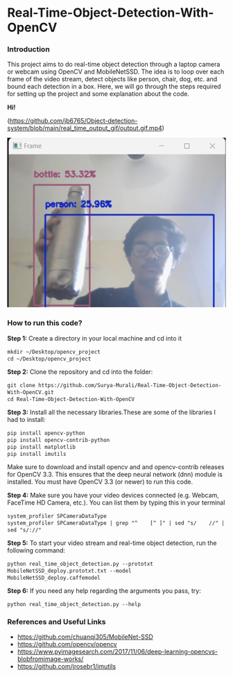 # Real-Time-Object-Detection-With-OpenCV

### Introduction

This project aims to do real-time object detection through a laptop camera or webcam using OpenCV and MobileNetSSD. The idea is to loop over each frame of the video stream, detect objects like person, chair, dog, etc. and bound each detection in a box.
Here, we will go through the steps required for setting up the project and some explanation about the code.

**Hi!**

(https://github.com/jb6765/Object-detection-system/blob/main/real_time_output_gif/output.gif.mp4)

![alt text](https://github.com/jb6765/Object-detection-system/blob/main/real_time_output_gif/output.png)

### How to run this code?

**Step 1:** Create a directory in your local machine and cd into it

```
mkdir ~/Desktop/opencv_project
cd ~/Desktop/opencv_project
```

**Step 2:** Clone the repository and cd into the folder:

```
git clone https://github.com/Surya-Murali/Real-Time-Object-Detection-With-OpenCV.git
cd Real-Time-Object-Detection-With-OpenCV
```
**Step 3:** Install all the necessary libraries.These are some of the libraries I had to install:

```
pip install opencv-python
pip install opencv-contrib-python
pip install matplotlib
pip install imutils
```

Make sure to download and install opencv and and opencv-contrib releases for OpenCV 3.3. This ensures that the deep neural network (dnn) module is installed. You must have OpenCV 3.3 (or newer) to run this code.

**Step 4:** Make sure you have your video devices connected (e.g. Webcam, FaceTime HD Camera, etc.). You can list them by typing this in your terminal

```
system_profiler SPCameraDataType
system_profiler SPCameraDataType | grep "^    [^ ]" | sed "s/    //" | sed "s/://"
```

**Step 5:** To start your video stream and real-time object detection, run the following command:

```
python real_time_object_detection.py --prototxt MobileNetSSD_deploy.prototxt.txt --model MobileNetSSD_deploy.caffemodel
```

**Step 6:** If you need any help regarding the arguments you pass, try:

```
python real_time_object_detection.py --help
```

### References and Useful Links

* https://github.com/chuanqi305/MobileNet-SSD
* https://github.com/opencv/opencv
* https://www.pyimagesearch.com/2017/11/06/deep-learning-opencvs-blobfromimage-works/
* https://github.com/jrosebr1/imutils
